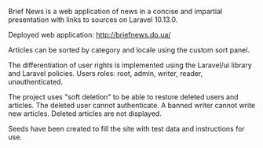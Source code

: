 Brief News is a web application of news in a concise and impartial presentation with links to sources on Laravel 10.13.0.

Deployed web application:
http://briefnews.dp.ua/

Articles can be sorted by category and locale using the custom sort panel.

The differentiation of user rights is implemented using the Laravel/ui library and Laravel policies. Users roles: root, admin, writer, reader, unauthenticated.

The project uses "soft deletion" to be able to restore deleted users and articles. The deleted user cannot authenticate. A banned writer cannot write new articles. Deleted articles are not displayed.

Seeds have been created to fill the site with test data and instructions for use.